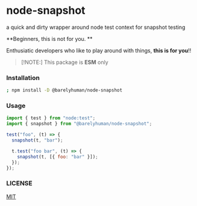 # node-snapshot

a quick and dirty wrapper around node test context for snapshot testing

**Beginners, this is not for you. **

Enthusiatic developers who like to play around with things, **this is for you**!!

> [!NOTE:]
> This package is **ESM** only

### Installation

```sh
; npm install -D @barelyhuman/node-snapshot
```

### Usage

```js
import { test } from "node:test";
import { snapshot } from "@barelyhuman/node-snapshot";

test("foo", (t) => {
  snapshot(t, "bar");

  t.test("foo bar", (t) => {
    snapshot(t, [{ foo: "bar" }]);
  });
});
```

### LICENSE

[MIT](/LICENSE)
